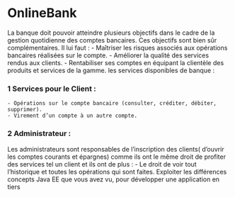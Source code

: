 # OnlineBank
La banque doit pouvoir atteindre plusieurs objectifs dans le cadre de la gestion quotidienne
des comptes bancaires. Ces objectifs sont bien sûr complémentaires. Il lui faut :
    - Maîtriser les risques associés aux opérations bancaires réalisées sur le compte.
    - Améliorer la qualité des services rendus aux clients.
    - Rentabiliser ses comptes en équipant la clientèle des produits et services de la gamme.
les services disponibles de banque :

### 1 Services pour le Client :
    - Opérations sur le compte bancaire (consulter, créditer, débiter, supprimer).
    - Virement d’un compte à un autre compte.
    
### 2 Administrateur :
Les administrateurs sont responsables de l’inscription des clients( d’ouvrir les comptes courants et épargnes) comme ils ont le même droit de profiter des services tel un client et ils ont de plus : 
     - Le droit de voir tout l’historique et toutes les opérations qui sont faites.
Exploiter les différences concepts  Java EE que vous avez vu, pour développer une application en tiers 
